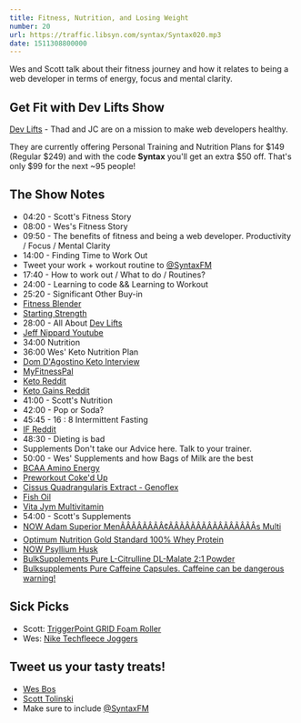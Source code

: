 ```yaml
---
title: Fitness, Nutrition, and Losing Weight
number: 20
url: https://traffic.libsyn.com/syntax/Syntax020.mp3
date: 1511308800000
---
```



Wes and Scott talk about their fitness journey and how it relates to being a web developer in terms of energy, focus and mental clarity.

## Get Fit with Dev Lifts Show

[Dev Lifts](https://devlifts.io) - Thad and JC are on a mission to make web developers healthy.

They are currently offering Personal Training and Nutrition Plans for $149 (Regular $249) and with the code **Syntax** you'll get an extra $50 off. That's only $99 for the next ~95 people!

## The Show Notes

* 04:20 - Scott's Fitness Story
* 08:00 - Wes's Fitness Story
* 09:50 - The benefits of fitness and being a web developer. Productivity / Focus / Mental Clarity
* 14:00 - Finding Time to Work Out
* Tweet your work + workout routine to [@SyntaxFM](https://twitter.com/syntaxfm)
* 17:40 - How to work out / What to do / Routines?
* 24:00 - Learning to code && Learning to Workout
* 25:20 - Significant Other Buy-in
* [Fitness Blender](https://www.fitnessblender.com/)
* [Starting Strength](https://startingstrength.com/)
* 28:00 - All About [Dev Lifts](https://devlifts.io)
* [Jeff Nippard Youtube](https://www.youtube.com/channel/UC68TLK0mAEzUyHx5x5k-S1Q)
* 34:00 Nutrition
* 36:00 Wes' Keto Nutrition Plan
* [Dom D'Agostino Keto Interview](https://www.youtube.com/watch?v=keSoSyu9m7c)
* [MyFitnessPal](https://www.myfitnesspal.com/)
* [Keto Reddit](https://www.reddit.com/r/keto/)
* [Keto Gains Reddit](https://www.reddit.com/r/ketogains/)
* 41:00 - Scott's Nutrition
* 42:00 - Pop or Soda?
* 45:45 - 16 : 8 Intermittent Fasting
* [IF Reddit](https://www.reddit.com/r/intermittentfasting/)
* 48:30 - Dieting is bad
* Supplements Don't take our Advice here. Talk to your trainer.
* 50:00 - Wes' Supplements and how Bags of Milk are the best
* [BCAA Amino Energy](http://amzn.to/2hKkVqk)
* [Preworkout Coke'd Up](http://amzn.to/2hIQ9hd)
* [Cissus Quadrangularis Extract - Genoflex](http://amzn.to/2hJcUSd)
* [Fish Oil](http://amzn.to/2iF54tT)
* [Vita Jym Multivitamin](http://amzn.to/2zXYtnV)
* 54:00 - Scott's Supplements
* [NOW Adam Superior MenÃÂÃÂÃÂÃÂ¢ÃÂÃÂÃÂÃÂÃÂÃÂÃÂÃÂs Multi](http://amzn.to/2zVtPvj)
* [Optimum Nutrition Gold Standard 100% Whey Protein](http://amzn.to/2zX0IrM)
* [NOW Psyllium Husk](http://amzn.to/2ze1xZy)
* [BulkSupplements Pure L-Citrulline DL-Malate 2:1 Powder](http://amzn.to/2z96vqL)
* [Bulksupplements Pure Caffeine Capsules. Caffeine can be dangerous warning!](http://amzn.to/2zW4GAJ)

## Sick Picks

* Scott: [TriggerPoint GRID Foam Roller](http://amzn.to/2zbRAMi)
* Wes: [Nike Techfleece Joggers](http://amzn.to/2jL2XYY)

## Tweet us your tasty treats!

* [Wes Bos](https://twitter.com/wesbos)
* [Scott Tolinski](https://twitter.com/stolinski)
* Make sure to include [@SyntaxFM](https://twitter.com/SyntaxFM)

